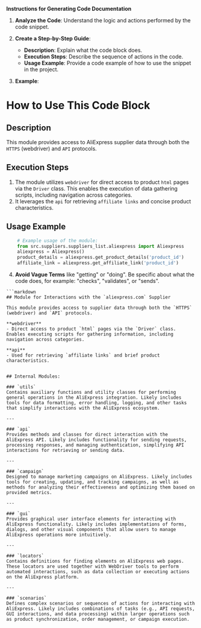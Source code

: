**Instructions for Generating Code Documentation**

1. **Analyze the Code**: Understand the logic and actions performed by the code snippet.

2. **Create a Step-by-Step Guide**:
    - **Description**: Explain what the code block does.
    - **Execution Steps**: Describe the sequence of actions in the code.
    - **Usage Example**: Provide a code example of how to use the snippet in the project.

3. **Example**:

How to Use This Code Block
=========================================================================================

Description
-------------------------
This module provides access to AliExpress supplier data through both the `HTTPS` (webdriver) and `API` protocols.

Execution Steps
-------------------------
1. The module utilizes `webdriver` for direct access to product `html` pages via the `Driver` class. This enables the execution of data gathering scripts, including navigation across categories.
2. It leverages the `api` for retrieving `affiliate links` and concise product characteristics.

Usage Example
-------------------------

```python
    # Example usage of the module:
    from src.suppliers.suppliers_list.aliexpress import Aliexpress
    aliexpress = Aliexpress()
    product_details = aliexpress.get_product_details('product_id')
    affiliate_link = aliexpress.get_affiliate_link('product_id')
```

4. **Avoid Vague Terms** like "getting" or "doing". Be specific about what the code does, for example: "checks", "validates", or "sends".
```
```markdown
## Module for Interactions with the `aliexpress.com` Supplier

This module provides access to supplier data through both the `HTTPS` (webdriver) and `API` protocols.

**webdriver**
- Direct access to product `html` pages via the `Driver` class. Enables executing scripts for gathering information, including navigation across categories.

**api**
- Used for retrieving `affiliate links` and brief product characteristics.


## Internal Modules:

### `utils`
Contains auxiliary functions and utility classes for performing general operations in the AliExpress integration. Likely includes tools for data formatting, error handling, logging, and other tasks that simplify interactions with the AliExpress ecosystem.

---

### `api`
Provides methods and classes for direct interaction with the AliExpress API. Likely includes functionality for sending requests, processing responses, and managing authentication, simplifying API interactions for retrieving or sending data.

---

### `campaign`
Designed to manage marketing campaigns on AliExpress. Likely includes tools for creating, updating, and tracking campaigns, as well as methods for analyzing their effectiveness and optimizing them based on provided metrics.

---

### `gui`
Provides graphical user interface elements for interacting with AliExpress functionality. Likely includes implementations of forms, dialogs, and other visual components that allow users to manage AliExpress operations more intuitively.

---

### `locators`
Contains definitions for finding elements on AliExpress web pages. These locators are used together with WebDriver tools to perform automated interactions, such as data collection or executing actions on the AliExpress platform.

---

### `scenarios`
Defines complex scenarios or sequences of actions for interacting with AliExpress. Likely includes combinations of tasks (e.g., API requests, GUI interactions, and data processing) within larger operations such as product synchronization, order management, or campaign execution.